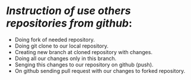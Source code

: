  # *__Instruction of use others repositories from github__*:

* Doing fork of needed repository.
* Doing git clone to our local repository.
* Creating new branch at cloned repository with changes.
* Doing all our changes only in this branch.
* Senging this changes to our repository on github (push).
* On github sending pull request with our changes to forked repository.
